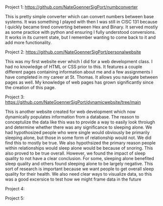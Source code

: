 
Project 1: https://github.com/NateGoennerSigPort/numbconverter

This is pretty simple converter which can convert numbers between base systems. It was something I played with then I was still in CISC 131 because I quickly became tired converting between Hex and Binary. 
It served mostly as some practice with python and ensuring I fully understood conversions. It works in its current state, but I remember wanting to come back to it and add more functionality. 

Project 2: https://github.com/NateGoennerSigPort/personalwebsite

This was my first website ever which I did for a web development class. I had no knowledge of HTML or CSS prior to this. It features a couple different pages containing information about me and a few assignments I have 
completed in my career at St. Thomas. It allows you navigate between pages as well. My knowledge of web pages has grown significantly since the creation of this page. 


Project 3: https://github.com/NateGoennerSigPort/dynamicwebsite/tree/main

This is another website created for web development which now dynamically populates information from a database. The reason to conceptulize the data like this was to provide a way to easily look throiugh and determine whether there was any significance to sleeping alone. We had hypothosized people who were single would obviously be primarily sleeping alone, but those in some form of relationship would not. We did find this to mostly be true. We also hypothsized the primary reason people within relationships would sleep alone would be because of snoring. This also proved to be true overall. However, we found the impact of sleep quality to not have a clear conclusion. For some, sleeping alone benefited sleep quality and others found sleeping alone to be largely negative. This sort of research is important because we want people to get overall sleep quality for their health. We also need clear ways to visualize data, so this was a good excersice to test how we might frame data in the future 

Project 4:






Project 5:

